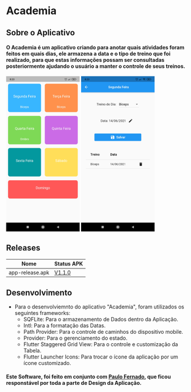 # Academia
 
## Sobre o Aplicativo
 #### O Academia é um aplicativo criando para anotar quais atividades foram feitos em quais dias, ele armazena a data e o tipo de treino que foi realizado, para que estas informações possam ser consultadas posteriormente ajudando o usuário a manter o controle de seus treinos.
<div>
 <img width="200" src="./src/01.jpg">
 <img width="200" src="./src/02.jpg">
</div>

## Releases

| Nome | Status APK |
|---|---|
| app-release.apk | [V1.1.0](https://github.com/TheuFerreira/Flutter-Academia/releases/tag/1.1.0) | 

## Desenvolvimento
* Para o desenvolviemnto do aplicativo "Academia", foram utilizados os seguintes frameworks:
  - SQFLite: Para o armazenamento de Dados dentro da Aplicação.
  - Intl: Para a formatação das Datas.
  - Path Provider: Para o controle de caminhos do dispositivo mobile.
  - Provider: Para o gerenciamento do estado.
  - Flutter Staggered Grid View: Para o controle e customização da Tabela.
  - Flutter Launcher Icons: Para trocar o ícone da aplicação por um ícone customizado. 
#### Este Software, foi feito em conjunto com [Paulo Fernado](https://www.linkedin.com/in/paulo-fernando-071bb31a9/), que ficou responstável por toda a parte de Design da Aplicação.
